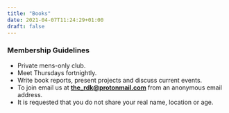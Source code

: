 ```yaml
---
title: "Books"
date: 2021-04-07T11:24:29+01:00
draft: false
---
```


### Membership Guidelines

* Private mens-only club.
* Meet Thursdays fortnightly.
* Write book reports, present projects and discuss current events.
* To join email us at **the_rdk@protonmail.com** from an anonymous email address.
* It is requested that you do not share your real name, location or age.
